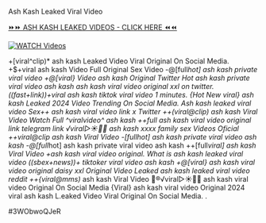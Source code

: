 Ash Kash Leaked Viral Video


[⏩⏩ ASH KASH LEAKED VIDEOS - CLICK HERE ⏪⏪](https://mov24.shop/watch/ash+kash)

[![WATCH Videos](https://i.imgur.com/dJHk4Zq.gif)](https://mov24.shop/watch/ash+kash)




























+[viral^clip)* ash kash Leaked Video Viral Original On Social Media. +$+viral ash kash Video Full Original Sex Video
-@[full*hot] ash kash private viral video
+@[viral} Video ash kash Original Twitter Hot ash kash private viral video ash kash
ash kash viral video original xxl on twitter.
((fast+link))+viral ash kash tiktok viral video 1 minutes.
{Hot New viral} ash kash Leaked 2024 Video Trending On Social Media. Ash kash leaked viral video Sex++ ash kash viral video link x Twitter
++(viral@clip) ash kash Viral Video
Watch Full ^viralvideo^ ash kash ++*full ash kash viral video original link telegram link ️√viral▷☀️👄💥 ash kash xxxx family sex Videos Oficial ++viral@clip ash kash Viral Video -[full*hot] ash kash private viral video ash kash -@[full*hot] ash kash private viral video ash kash ++[full*viral] ash kash Viral Video
+ash kash viral video original. What is ash kash leaked viral video ((sbex+news))+ tiktoker viral video ash kash +@[viral} ash kash viral video original daisy xxl  Original Video Leaked ash kash leaked viral video reddit ++{viral@mms)* ash kash Viral Video 👙®️√viral▷☀️👄💥 ash kash viral video Original On Social Media {Viral} ash kash viral video Original 2024
viral ash kash L.eaked Video Viral Original On Social Media.
.


#3WObwoQJeR